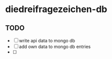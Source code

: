 # diedreifragezeichen-db

## TODO

* [ ] write api data to mongo db
* [ ] add own data to mongo db entries
* [ ] 